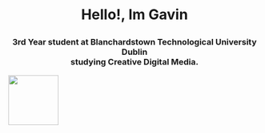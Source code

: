 # <p align="center">Hello!, Im Gavin</p>

<h3 align="center">
3rd Year student at Blanchardstown Technological University Dublin<br> studying Creative Digital Media.
</h3>

<p align="left">
  <a href="https://twitter.com/gavincdm" rel="nofollow"><img src="https://img.shields.io/twitter/follow/gavincdm?labelColor=6e6e6e&color=cccccc&style=for-the-badge&logo=twitter" width="100">
</p>

